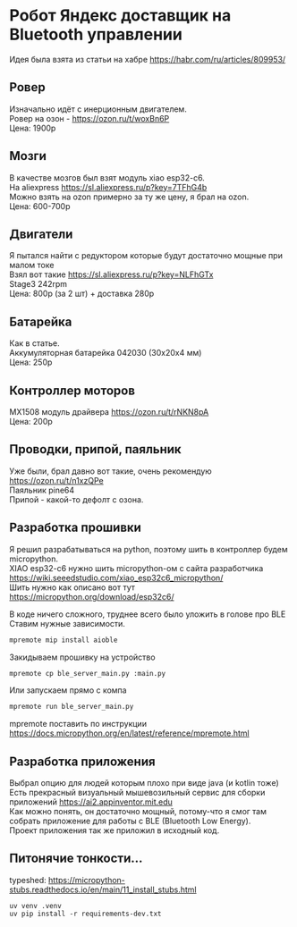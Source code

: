 # Робот Яндекс доставщик на Bluetooth управлении

Идея была взята из статьи на хабре https://habr.com/ru/articles/809953/

## Ровер

Изначально идёт с инерционным двигателем.<br/>
Ровер на озон - https://ozon.ru/t/woxBn6P<br/>
Цена: 1900р<br/>

## Мозги
В качестве мозгов был взят модуль xiao esp32-c6.<br/>
На aliexpress https://sl.aliexpress.ru/p?key=7TFhG4b<br/>
Можно взять на ozon примерно за ту же цену, я брал на ozon.<br/>
Цена: 600-700р <br/>

## Двигатели
Я пытался найти с редуктором которые будут достаточно мощные при малом токе<br/>
Взял вот такие https://sl.aliexpress.ru/p?key=NLFhGTx<br/>
Stage3 242rpm<br/>
Цена: 800р (за 2 шт) + доставка 280р

## Батарейка
Как в статье.<br/>
Аккумуляторная батарейка 042030 (30x20x4 мм)<br/>
Цена: 250р

## Контроллер моторов
MX1508 модуль драйвера https://ozon.ru/t/rNKN8pA<br/>
Цена: 200р

## Проводки, припой, паяльник

Уже были, брал давно вот такие, очень рекомендую https://ozon.ru/t/n1xzQPe<br/>
Паяльник pine64<br/>
Припой - какой-то дефолт с озона.

## Разработка прошивки

Я решил разрабатываться на python, поэтому шить в контроллер будем micropython.<br/>
XIAO esp32-c6 нужно шить micropython-ом с сайта разработчика<br/>
https://wiki.seeedstudio.com/xiao_esp32c6_micropython/<br/>
Шить нужно как описано вот тут https://micropython.org/download/esp32c6/<br/>

В коде ничего сложного, труднее всего было уложить в голове про BLE<br/>
Ставим нужные зависимости.
```sh
mpremote mip install aioble
```
Закидываем прошивку на устройство<br/>
```sh
mpremote cp ble_server_main.py :main.py
```
Или запускаем прямо с компа
```sh
mpremote run ble_server_main.py
```

mpremote поставить по инструкции https://docs.micropython.org/en/latest/reference/mpremote.html

## Разработка приложения

Выбрал опцию для людей которым плохо при виде java (и kotlin тоже)<br/>
Есть прекрасный визуальный мышевозильный сервис для сборки приложений https://ai2.appinventor.mit.edu<br/>
Как можно понять, он достаточно мощный, потому-что я смог там собрать приложение для работы с BLE (Bluetooth Low Energy).<br/>
Проект приложения так же приложил в исходный код.

## Питонячие тонкости...

typeshed: https://micropython-stubs.readthedocs.io/en/main/11_install_stubs.html

```
uv venv .venv
uv pip install -r requirements-dev.txt
```
